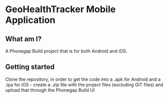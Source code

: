 GeoHealthTracker Mobile Application
========

What am I?
----------

A Phonegap Build project that is for both Android and iOS.

Getting started
---------------

Clone the repository, in order to get the code into a .apk for Android and a 
.ipa for iOS - create a .zip file with the project files (excluding GIT files) 
and upload that through the Phonegap Build UI
